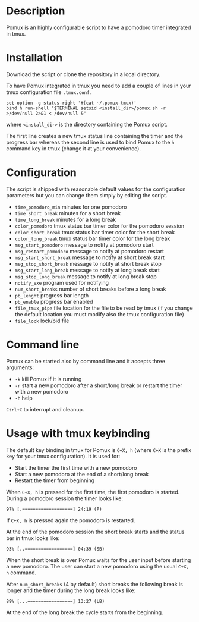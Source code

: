 Description
===========

Pomux is an highly configurable script to have a pomodoro timer integrated in tmux.

Installation
============

Download the script or clone the repository in a local directory.

To have Pomux integrated in tmux you need to add a couple of lines in your tmux configuration file `.tmux.conf`.

	set-option -g status-right '#(cat ~/.pomux-tmux)'
	bind h run-shell "$TERMINAL setsid <install_dir>/pomux.sh -r >/dev/null 2>&1 < /dev/null &"

where `<install_dir>` is the directory containing the Pomux script.

The first line creates a new tmux status line containing the timer and the progress bar whereas the second line is used to bind Pomux to the `h` command key in tmux (change it at your convenience).

Configuration
=============

The script is shipped with reasonable default values for the configuration parameters but you can change them simply by editing the script.

* `time_pomodoro_min` minutes for one pomodoro
* `time_short_break` minutes for a short break
* `time_long_break` minutes for a long break
* `color_pomodoro` tmux status bar timer color for the pomodoro session
* `color_short_break` tmux status bar timer color for the short break
* `color_long_break` tmux status bar timer color for the long break
* `msg_start_pomodoro` message to notify at pomodoro start
* `msg_restart_pomodoro` message to notify at pomodoro restart
* `msg_start_short_break` message to notify at short break start
* `msg_stop_short_break` message to notify at short break stop
* `msg_start_long_break` message to notify at long break start
* `msg_stop_long_break` message to notify at long break stop
* `notify_exe` program used for notifying
* `num_short_breaks` number of short breaks before a long break
* `pb_lenght` progress bar length
* `pb_enable` progress bar enabled
* `file_tmux_pipe` file location for the file to be read by tmux (if you change the default location you must modify also the tmux configuration file)
* `file_lock` lock/pid file

Command line
============

Pomux can be started also by command line and it accepts three arguments:

* `-k` kill Pomux if it is running
* `-r` start a new pomodoro after a short/long break or restart the timer with a new pomodoro
* `-h` help

`Ctrl+C` to interrupt and cleanup. 

Usage with tmux keybinding
==========================

The default key binding in tmux for Pomux is `C+X, h` (where `C+X` is the prefix key for your tmux configuration). It is used for:

* Start the timer the first time with a new pomodoro
* Start a new pomodoro at the end of a short/long break
* Restart the timer from beginning

When `C+X, h` is pressed for the first time, the first pomodoro is started. During a pomodoro session the timer looks like:

`97% [.===================] 24:19 (P)`

If `C+X, h` is pressed again the pomodoro is restarted.

At the end of the pomodoro session the short break starts and the status bar in tmux looks like:

`93% [..==================] 04:39 (SB)`

When the short break is over Pomux waits for the user input before starting a new pomodoro. The user can start a new pomodoro using the usual `C+X, h` command.

After `num_short_breaks` (4 by default) short breaks the following break is longer and the timer during the long break looks like:

`89% [...=================] 13:27 (LB)`

At the end of the long break the cycle starts from the beginning.
